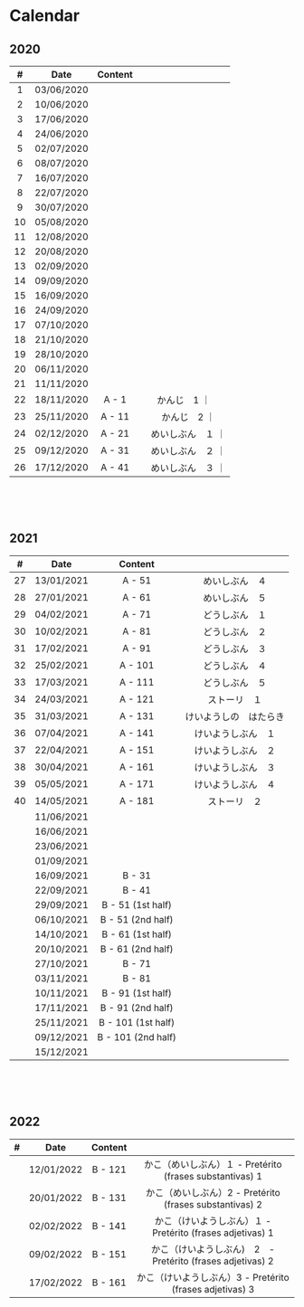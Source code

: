 # Calendar

## 2020

|  #  | Date       | Content  |       |
|:---:|:----------:|:--------:|:-----:|
|   1  | 03/06/2020 |  |  |
|   2  | 10/06/2020 |  |  |
|   3  | 17/06/2020 |  |  | 
|   4  | 24/06/2020 |  |  |
|   5  | 02/07/2020 |  |  |
|   6  | 08/07/2020 |  |  |
|   7  | 16/07/2020 |  |  |
|   8  | 22/07/2020 |  |  |
|   9  | 30/07/2020 |  |  |
|  10  | 05/08/2020 |  |  |
|  11  | 12/08/2020 |  |  |
|  12  | 20/08/2020 |  |  |
|  13  | 02/09/2020 |  |  |
|  14  | 09/09/2020 |  |  |
|  15  | 16/09/2020 |  |  |
|  16  | 24/09/2020 |  |  |
|  17  | 07/10/2020 |  |  |
|  18  | 21/10/2020 |  |  |
|  19  | 28/10/2020 |  |  |
|  20  | 06/11/2020 |  |  |
|  21  | 11/11/2020 |  |
|  22  | 18/11/2020 | A -  1   |かんじ　1 ｜
|  23  | 25/11/2020 | A - 11   |　かんじ　2 ｜
|  24  | 02/12/2020 | A - 21   |　めいしぶん　１ ｜
|  25  | 09/12/2020 | A - 31   |　めいしぶん　２ ｜
|  26  | 17/12/2020 | A - 41   |　めいしぶん　３ ｜

<br><br><br>



## 2021

|  #  | Date       | Content |       |
|:---:|:----------:|:-------:|:-----:|
|  27  | 13/01/2021 | A - 51  | めいしぶん　４ |
|  28  | 27/01/2021 | A - 61  | めいしぶん　５ |
|  29  | 04/02/2021 | A - 71  | どうしぶん　１ |
|  30  | 10/02/2021 | A - 81  | どうしぶん　２ | 
|  31  | 17/02/2021 | A - 91  | どうしぶん　３ |
|  32  | 25/02/2021 | A - 101 | どうしぶん　４ |
|  33  | 17/03/2021 | A - 111 | どうしぶん　５ |
|  34  | 24/03/2021 | A - 121 | ストーリ　１ |
|  35  | 31/03/2021 | A - 131 | けいようしの　はたらき | 
|  36  | 07/04/2021 | A - 141 | けいようしぶん　１ |
|  37  | 22/04/2021 | A - 151 | けいようしぶん　２ |
|  38  | 30/04/2021 | A - 161 | けいようしぶん　３ |
|  39  | 05/05/2021 | A - 171 | けいようしぶん　４ |
|  40  | 14/05/2021 | A - 181 | ストーリ　２ |
|      | 11/06/2021 |  |  |
|      | 16/06/2021 | | |
|      | 23/06/2021 | | |
|      | 01/09/2021 | | | 
|      | 16/09/2021 | B - 31 | |
|      | 22/09/2021 | B - 41 | |
|      | 29/09/2021 | B - 51 (1st half) | |
|      | 06/10/2021 | B - 51 (2nd half) | |
|      | 14/10/2021 | B - 61 (1st half) | |
|      | 20/10/2021 | B - 61 (2nd half) | |
|      | 27/10/2021 | B - 71 | |
|      | 03/11/2021 | B - 81 | |
|      | 10/11/2021 | B - 91 (1st half) | |
|      | 17/11/2021 | B - 91 (2nd half) | |
|      | 25/11/2021 | B - 101 (1st half) | |
|      | 09/12/2021 | B - 101 (2nd half) | |
|      | 15/12/2021 | | |

<br><br><br>



## 2022

|  #  | Date       | Content |       |
|:---:|:----------:|:-------:|:-----:|
|     | 12/01/2022 | B - 121 | かこ（めいしぶん）１ - Pretérito (frases substantivas) 1|
|     | 20/01/2022 | B - 131 | かこ（めいしぶん）2 - Pretérito (frases substantivas) 2 |
|     | 02/02/2022 | B - 141 | かこ（けいようしぶん）１ - Pretérito (frases adjetivas) 1 |
|     | 09/02/2022 | B - 151 | かこ（けいようしぶん)　2　- Pretérito (frases adjetivas) 2 |
|     | 17/02/2022 | B - 161 | かこ（けいようしぶん）3 - Pretérito (frases adjetivas) 3 |